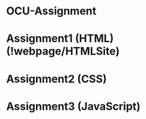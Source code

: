 # OCU-Assignment
# Assignment1 (HTML) (!webpage/HTMLSite)
# Assignment2 (CSS)
# Assignment3 (JavaScript)
